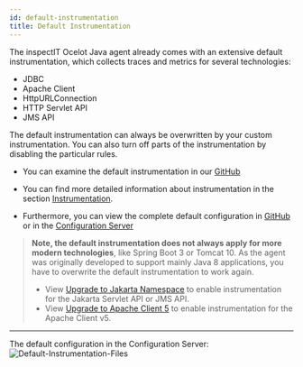 ```yaml
---
id: default-instrumentation
title: Default Instrumentation
---
```

The inspectIT Ocelot Java agent already comes with an extensive default instrumentation, 
which collects traces and metrics for several technologies:

- JDBC
- Apache Client
- HttpURLConnection
- HTTP Servlet API
- JMS API

The default instrumentation can always be overwritten by your custom instrumentation. You can also turn off
parts of the instrumentation by disabling the particular rules.

- You can examine the default instrumentation in our [GitHub](https://github.com/inspectIT/inspectit-ocelot/tree/master/inspectit-ocelot-config/src/main/resources/rocks/inspectit/ocelot/config/default/instrumentation)

- You can find more detailed information about instrumentation in the section [Instrumentation](instrumentation/instrumentation.md).

- Furthermore, you can view the complete default configuration in [GitHub](https://github.com/inspectIT/inspectit-ocelot/tree/master/inspectit-ocelot-config/src/main/resources/rocks/inspectit/ocelot/config/default) 
or in the [Configuration Server](config-server/overview.md)

> **Note, the default instrumentation does not always apply for more modern technologies**, like Spring Boot 3 or Tomcat 10.
> As the agent was originally developed to support mainly Java 8 applications, 
> you have to overwrite the default instrumentation to work again. 
> - View [Upgrade to Jakarta Namespace](default-instrumentation/jakarta.md) to enable instrumentation for the Jakarta Servlet API or JMS API.
> - View [Upgrade to Apache Client 5](default-instrumentation/apache-client5.md) to enable instrumentation for the Apache Client v5.

---
The default configuration in the Configuration Server:
![Default-Instrumentation-Files](assets/default-instrumentation.png )

